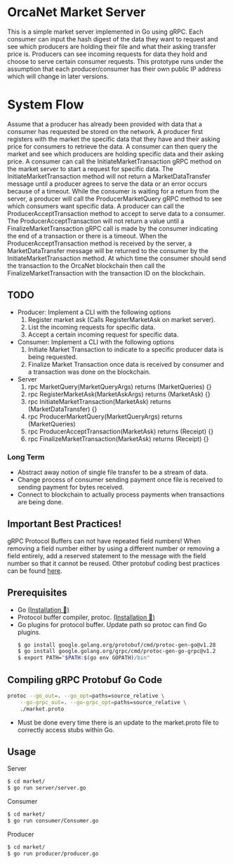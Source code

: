 # OrcaNet Market Server 
This is a simple market server implemented in Go using gRPC.
Each consumer can input the hash digest of the data they want to request and see which producers are holding their file and what their asking transfer price is. Producers can see incoming requests for data they hold and choose to serve certain consumer requests. This prototype runs under the assumption that each producer/consumer has their own public IP address which will change in later versions. 

# System Flow
Assume that a producer has already been provided with data that a consumer has requested be stored
on the network. A producer first registers with the market the specific data that they have 
and their asking price for consumers to retrieve the data. A consumer can then query the market and see which
producers are holding specific data and their asking price. A consumer can call the InitiateMarketTransaction
gRPC method on the market server to start a request for specific data. The InitiateMarketTransaction method
will not return a MarketDataTransfer message until a producer agrees to serve the data or an error
occurs because of a timeout. While the consumer is waiting for a return from the server, a producer
will call the ProducerMarketQuery gRPC method to see which consumers want specific data. A producer can
call the ProducerAcceptTransaction method to accept to serve data to a consumer. The ProducerAcceptTransaction will not return a value until a FinalizeMarketTransaction gRPC call is made by the consumer indicating the end of a transaction or there is a timeout. When the ProducerAcceptTransaction method is received by the server, a MarketDataTransfer message will be returned to the consumer by the InitiateMarketTransaction method. At which time the consumer should send the transaction to the OrcaNet blockchain then call the FinalizeMarketTransaction with the transaction ID on the blockchain.

## TODO 
- Producer: Implement a CLI with the following options
    1) Register market ask (Calls RegisterMarketAsk on market server).
    2) List the incoming requests for specific data. 
    3) Accept a certain incoming request for specific data.
- Consumer: Implement a CLI with the following options
    1) Initiate Market Transaction to indicate to a specific producer data is being requested.
    2) Finalize Market Transaction once data is received by consumer and a transaction was done on the blockchain.
- Server 
    1) rpc MarketQuery(MarketQueryArgs) returns (MarketQueries) {}
    2) rpc RegisterMarketAsk(MarketAskArgs) returns (MarketAsk) {}
    3) rpc InitiateMarketTransaction(MarketAsk) returns (MarketDataTransfer) {}
    4) rpc ProducerMarketQuery(MarketQueryArgs) returns (MarketQueries)
    5) rpc ProducerAcceptTransaction(MarketAsk) returns (Receipt) {}
    6) rpc FinalizeMarketTransaction(MarketAsk) returns (Receipt) {} 

### Long Term
- Abstract away notion of single file transfer to be a stream of data. 
- Change process of consumer sending payment once file is received to sending payment for bytes received.
- Connect to blockchain to actually process payments when transactions are being done. 

## Important Best Practices!
gRPC Protocol Buffers can not have repeated field numbers! When removing a field number either by using a different number or removing a field entirely, add a reserved statement to the message with the field number
so that it cannot be reused. Other protobuf coding best practices can be found [here](https://protobuf.dev/programming-guides/dos-donts/).

## Prerequisites
+ Go [(Installation 📎)](https://go.dev/doc/install)
+ Protocol buffer compiler, protoc. [(Installation 📎)](https://grpc.io/docs/protoc-installation/)
+ Go plugins for protocol buffer. Update path so protoc can find Go plugins.
    ```bash
    $ go install google.golang.org/protobuf/cmd/protoc-gen-go@v1.28
    $ go install google.golang.org/grpc/cmd/protoc-gen-go-grpc@v1.2
    $ export PATH="$PATH:$(go env GOPATH)/bin"
    ```

## Compiling gRPC Protobuf Go Code
```bash
protoc --go_out=. --go_opt=paths=source_relative \
    --go-grpc_out=. --go-grpc_opt=paths=source_relative \
    ./market.proto
```
- Must be done every time there is an update to the market.proto file to correctly access stubs within Go.

## Usage
Server
```bash
$ cd market/
$ go run server/server.go
```

Consumer
```bash
$ cd market/
$ go run consumer/Consumer.go
```

Producer
```bash
$ cd market/
$ go run producer/producer.go
```